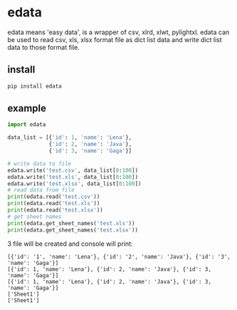 # edata
edata means 'easy data', is a wrapper of csv, xlrd, xlwt, pylightxl.
edata can be used to read csv, xls, xlsx format file as dict list data and write dict list data to those format file.


## install
```cmd
pip install edata
```

## example
```python
import edata

data_list = [{'id': 1, 'name': 'Lena'},
             {'id': 2, 'name': 'Java'},
             {'id': 3, 'name': 'Gaga'}]

# write data to file
edata.write('test.csv', data_list[0:100])
edata.write('test.xls', data_list[0:100])
edata.write('test.xlsx', data_list[0:100])
# read data from file
print(edata.read('test.csv'))
print(edata.read('test.xls'))
print(edata.read('test.xlsx'))
# get sheet names
print(edata.get_sheet_names('test.xls'))
print(edata.get_sheet_names('test.xlsx'))

```
3 file will be created and console will print:
```text
[{'id': '1', 'name': 'Lena'}, {'id': '2', 'name': 'Java'}, {'id': '3', 'name': 'Gaga'}]
[{'id': 1, 'name': 'Lena'}, {'id': 2, 'name': 'Java'}, {'id': 3, 'name': 'Gaga'}]
[{'id': 1, 'name': 'Lena'}, {'id': 2, 'name': 'Java'}, {'id': 3, 'name': 'Gaga'}]
['Sheet1']
['Sheet1']
```
